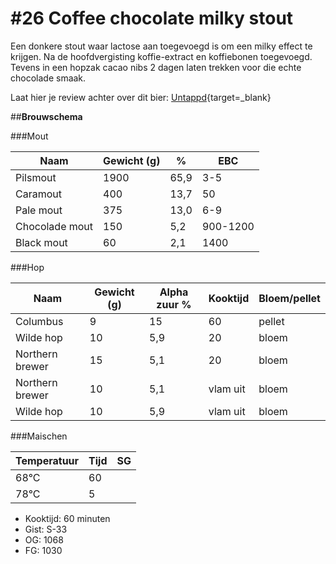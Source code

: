 # #26 Coffee chocolate milky stout

Een donkere stout waar lactose aan toegevoegd is om een milky effect te krijgen. Na de hoofdvergisting koffie-extract en koffiebonen toegevoegd. Tevens in een hopzak cacao nibs 2 dagen laten trekken voor die echte chocolade smaak.


Laat hier je review achter over dit bier:
[Untappd](https://untappd.com/b/brouwerij-robier-nummer-26-coffee-chocolate-milky-stout/5230574){target=_blank}



##**Brouwschema**


###Mout

Naam | Gewicht (g) | % | EBC
------------ | ---- | --- | ------------
Pilsmout | 1900 | 65,9 | 3-5
Caramout | 400 | 13,7 | 50
Pale mout | 375  | 13,0 | 6-9
Chocolade mout | 150 | 5,2 | 900-1200
Black mout | 60 | 2,1 | 1400


###Hop

Naam | Gewicht (g) | Alpha zuur % | Kooktijd | Bloem/pellet
------------ | ---- | --- | ---- | ------------
Columbus | 9 | 15 | 60 | pellet
Wilde hop | 10 | 5,9 | 20 | bloem
Northern brewer | 15 | 5,1 | 20 | bloem
Northern brewer | 10 | 5,1 | vlam uit | bloem
Wilde hop | 10 | 5,9 | vlam uit | bloem

###Maischen

Temperatuur | Tijd | SG
------------ | ---- | ------------
68°C | 60  | 
78°C | 5  | 

- Kooktijd: 60 minuten
- Gist: S-33
- OG: 1068
- FG: 1030